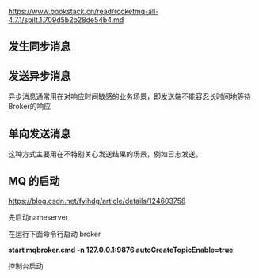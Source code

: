 https://www.bookstack.cn/read/rocketmq-all-4.7.1/spilt.1.709d5b2b28de54b4.md

## 发生同步消息

## 发送异步消息

异步消息通常用在对响应时间敏感的业务场景，即发送端不能容忍长时间地等待Broker的响应

## 单向发送消息

这种方式主要用在不特别关心发送结果的场景，例如日志发送。

 



## MQ 的启动

https://blog.csdn.net/fyihdg/article/details/124603758

先启动nameserver

在运行下面命令行启动 broker

**start mqbroker.cmd -n 127.0.0.1:9876 autoCreateTopicEnable=true**

控制台启动